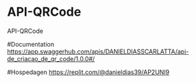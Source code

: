 # API-QRCode
 API-QRCode

#Documentation
https://app.swaggerhub.com/apis/DANIELDIASSCARLATTA/api-de_criacao_de_qr_code/1.0.0#/

#Hospedagen
https://replit.com/@danieldias39/AP2UNI9
